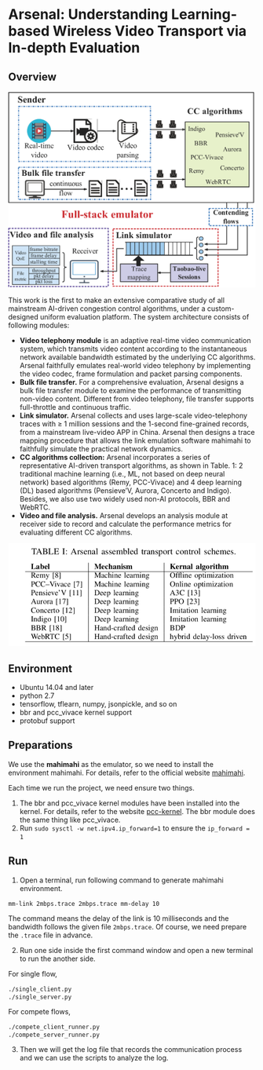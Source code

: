 # Arsenal: Understanding Learning-based Wireless Video Transport via In-depth Evaluation
## Overview

![images](./images/overview.png)


This work is the first to make an extensive comparative study of all mainstream AI-driven congestion control algorithms, under a custom-designed uniform evaluation platform. The system architecture consists of following modules:


+ **Video telephony module** is an adaptive real-time video communication system, which transmits video content according to the instantaneous network available bandwidth estimated by the underlying CC algorithms. Arsenal faithfully emulates real-world video telephony by implementing the video codec, frame formulation and packet parsing components.
+ **Bulk file transfer.** For a comprehensive evaluation, Arsenal designs a bulk file transfer module to examine the performance of transmitting non-video content. Different from video telephony, file transfer supports full-throttle and continuous traffic.
+ **Link simulator.** Arsenal collects and uses large-scale video-telephony traces with ≥ 1 million sessions and the 1-second fine-grained records, from a mainstream live-video APP in China. Arsenal then designs a trace mapping procedure that allows the link emulation software mahimahi to faithfully simulate the practical network dynamics.
+ **CC algorithms collection:** Arsenal incorporates a series of representative AI-driven transport algorithms, as shown in Table. 1: 2 traditional machine learning (i.e., ML, not based on deep neural network) based algorithms (Remy, PCC-Vivace) and 4 deep learning (DL) based algorithms (Pensieve’V, Aurora, Concerto and Indigo). Besides, we also use two widely used non-AI protocols, BBR and WebRTC. 
+ **Video and file analysis.** Arsenal develops an analysis module at receiver side to record and calculate the performance metrics for evaluating different CC algorithms.

![images](./images/algorithms.png)

## Environment
- Ubuntu 14.04 and later
- python 2.7
- tensorflow, tflearn, numpy, jsonpickle, and so on
- bbr and pcc_vivace kernel support
- protobuf support

## Preparations
We use the **mahimahi** as the emulator, so we need to install the environment mahimahi. For details, refer to the official website [mahimahi](http://mahimahi.mit.edu/).

Each time we run the project, we need ensure two things.
1. The bbr and pcc_vivace kernel modules have been installed into the kernel. For details, refer to the website [pcc-kernel](https://github.com/PCCproject/PCC-Kernel). The bbr module does the same thing like pcc_vivace.
2. Run `sudo sysctl -w net.ipv4.ip_forward=1` to ensure the `ip_forward = 1`

## Run
1. Open a terminal, run following command to generate mahimahi environment.
```
mm-link 2mbps.trace 2mbps.trace mm-delay 10
```
The command means the delay of the link is 10 milliseconds and the bandwidth follows the given file `2mbps.trace`. Of course, we need prepare the `.trace` file in advance.

2. Run one side inside the first command window and open a new terminal to run the another side. 

For single flow,
```
./single_client.py
./single_server.py
```
For compete flows,
```
./compete_client_runner.py
./compete_server_runner.py
```
3. Then we will get the log file that records the communication process and we can use the scripts to analyze the log.
